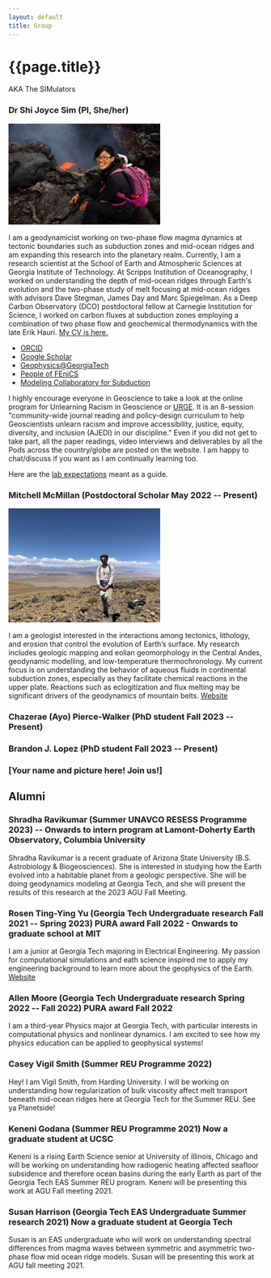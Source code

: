 ```yaml
---
layout: default
title: Group
---
```

# {{page.title}}
AKA The SIMulators

### Dr Shi Joyce Sim (PI, She/her)
<img src="/image/Profile3.JPG" alt="Kamchatka 2013" title="Kamchatka 2013." width="300" />

I am a geodynamicist working on two-phase flow magma dynamics at tectonic boundaries such as subduction zones and mid-ocean ridges and am expanding this research into the planetary realm. Currently, I am a research scientist at the School of Earth and Atmospheric Sciences at Georgia Institute of Technology. At Scripps Institution of Oceanography, I worked on understanding the depth of mid-ocean ridges through Earth's evolution and the two-phase study of melt focusing at mid-ocean ridges with advisors Dave Stegman, James Day and Marc Spiegelman. As a Deep Carbon Observatory (DCO) postdoctoral fellow at Carnegie Institution for Science, I worked on carbon fluxes at subduction zones employing a combination of two phase flow and geochemical thermodynamics with the late Erik Hauri. [My CV is here.](https://joycesim.github.io/cv/)

* [ORCID](https://orcid.org/0000-0002-2469-1665)
* [Google Scholar](https://scholar.google.com/citations?user=u2L2NLEAAAAJ&hl=en&authuser=1)
* [Geophysics@GeorgiaTech](http://geophysics.eas.gatech.edu/)
* [People of FEniCS](https://fenicsproject.org/people-of-fenics/)
* [Modeling Collaboratory for Subduction](https://www.sz4d.org/mcs)

I highly encourage everyone in Geoscience to take a look at the online program for Unlearning Racism in Geoscience or [URGE](www.urgeoscience.org). It is an 8-session "community-wide journal reading and policy-design curriculum to help Geoscientists unlearn racism and improve accessibility, justice, equity, diversity, and inclusion (AJEDI) in our discipline." Even if you did not get to take part, all the paper readings, video interviews and deliverables by all the Pods across the country/globe are posted on the website. I am happy to chat/discuss if you want as I am continually learning too. 

Here are the [lab expectations](https://joycesim.github.io/SimLabExpectations/) meant as a guide. 

### Mitchell McMillan (Postdoctoral Scholar May 2022 -- Present)
<img src="/image/MitchellMcMillan.jpg" alt="Mitchell" title="Mitchell" width="300" />

I am a geologist interested in the interactions among tectonics, lithology, and erosion that control the evolution of Earth’s surface. My research includes geologic mapping and eolian geomorphology in the Central Andes, geodynamic modelling, and low-temperature thermochronology. My current focus is on understanding the behavior of aqueous fluids in continental subduction zones, especially as they facilitate chemical reactions in the upper plate. Reactions such as eclogitization and flux melting may be significant drivers of the geodynamics of mountain belts. [Website](https://www.mitchell-mcmillan.com/)

### Chazerae (Ayo) Pierce-Walker (PhD student Fall 2023 -- Present)

### Brandon J. Lopez (PhD student Fall 2023 -- Present)

### [Your name and picture here! Join us!]

## Alumni
### Shradha Ravikumar (Summer UNAVCO RESESS Programme 2023) -- Onwards to intern program at Lamont-Doherty Earth Observatory, Columbia University
Shradha Ravikumar is a recent graduate of Arizona State University (B.S. Astrobiology & Biogeosciences). She is interested in studying how the Earth evolved into a habitable planet from a geologic perspective. She will be doing geodynamics modeling at Georgia Tech, and she will present the results of this research at the 2023 AGU Fall Meeting.

### Rosen Ting-Ying Yu (Georgia Tech Undergraduate research Fall 2021 -- Spring 2023) PURA award Fall 2022 - Onwards to graduate school at MIT
I am a junior at Georgia Tech majoring in Electrical Engineering. My passion for computational simulations and eath science inspired me to apply my engineering background to learn more about the geophysics of the Earth. [Website](https://rosenyu304.github.io/)

### Allen Moore (Georgia Tech Undergraduate research Spring 2022 -- Fall 2022) PURA award Fall 2022
I am a third-year Physics major at Georgia Tech, with particular interests in computational physics and nonlinear dynamics. I am excited to see how my physics education can be applied to geophysical systems!

### Casey Vigil Smith (Summer REU Programme 2022)
Hey! I am Vigil Smith, from Harding University. I will be working on understanding how regularization of bulk viscosity affect melt transport beneath mid-ocean ridges here at Georgia Tech for the Summer REU. See ya Planetside!

### Keneni Godana (Summer REU Programme 2021) Now a graduate student at UCSC
Keneni is a rising Earth Science senior at University of illinois, Chicago and will be working on understanding how radiogenic heating affected seafloor subsidence and therefore ocean basins during the early Earth as part of the Georgia Tech EAS Summer REU program. Keneni will be presenting this work at AGU Fall meeting 2021. 

### Susan Harrison (Georgia Tech EAS Undergraduate Summer research 2021) Now a graduate student at Georgia Tech
Susan is an EAS undergraduate who will work on understanding spectral differences from magma waves between symmetric and asymmetric two-phase flow mid ocean ridge models. Susan will be presenting this work at AGU fall meeting 2021.

